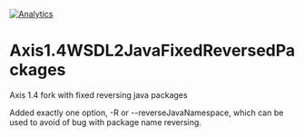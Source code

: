 [![Analytics](https://ga-beacon.appspot.com/UA-73781306-2/Axis1_4WSDL2JavaFixedReversedPackages)](https://github.com/igrigorik/ga-beacon)

# Axis1.4WSDL2JavaFixedReversedPackages
Axis 1.4 fork with fixed reversing java packages

Added exactly one option, -R or --reverseJavaNamespace, which can be used to avoid of bug with package name reversing.
